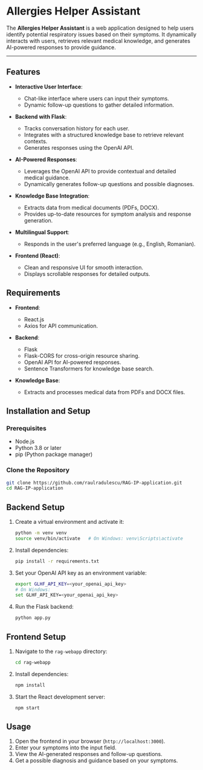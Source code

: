 # Allergies Helper Assistant

The **Allergies Helper Assistant** is a web application designed to help users identify potential respiratory issues based on their symptoms. It dynamically interacts with users, retrieves relevant medical knowledge, and generates AI-powered responses to provide guidance.

---

## Features

- **Interactive User Interface**:
  - Chat-like interface where users can input their symptoms.
  - Dynamic follow-up questions to gather detailed information.

- **Backend with Flask**:
  - Tracks conversation history for each user.
  - Integrates with a structured knowledge base to retrieve relevant contexts.
  - Generates responses using the OpenAI API.

- **AI-Powered Responses**:
  - Leverages the OpenAI API to provide contextual and detailed medical guidance.
  - Dynamically generates follow-up questions and possible diagnoses.

- **Knowledge Base Integration**:
  - Extracts data from medical documents (PDFs, DOCX).
  - Provides up-to-date resources for symptom analysis and response generation.

- **Multilingual Support**:
  - Responds in the user's preferred language (e.g., English, Romanian).

- **Frontend (React)**:
  - Clean and responsive UI for smooth interaction.
  - Displays scrollable responses for detailed outputs.



## Requirements

- **Frontend**:
  - React.js
  - Axios for API communication.

- **Backend**:
  - Flask
  - Flask-CORS for cross-origin resource sharing.
  - OpenAI API for AI-powered responses.
  - Sentence Transformers for knowledge base search.

- **Knowledge Base**:
  - Extracts and processes medical data from PDFs and DOCX files.



## Installation and Setup

### Prerequisites
- Node.js
- Python 3.8 or later
- pip (Python package manager)

### Clone the Repository
```bash
git clone https://github.com/raulradulescu/RAG-IP-application.git
cd RAG-IP-application
```


## Backend Setup

1. Create a virtual environment and activate it:

    ```bash
    python -m venv venv
    source venv/bin/activate   # On Windows: venv\Scripts\activate
    ```

2. Install dependencies:

    ```bash
    pip install -r requirements.txt
    ```

3. Set your OpenAI API key as an environment variable:

    ```bash
    export GLHF_API_KEY=<your_openai_api_key>
    # On Windows:
    set GLHF_API_KEY=<your_openai_api_key>
    ```

4. Run the Flask backend:

    ```bash
    python app.py
    ```



## Frontend Setup

1. Navigate to the `rag-webapp` directory:

    ```bash
    cd rag-webapp
    ```

2. Install dependencies:

    ```bash
    npm install
    ```

3. Start the React development server:

    ```bash
    npm start
    ```



## Usage

1. Open the frontend in your browser (`http://localhost:3000`).
2. Enter your symptoms into the input field.
3. View the AI-generated responses and follow-up questions.
4. Get a possible diagnosis and guidance based on your symptoms.
